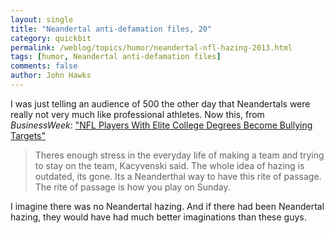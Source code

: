 ```yaml
---
layout: single 
title: "Neandertal anti-defamation files, 20" 
category: quickbit
permalink: /weblog/topics/humor/neandertal-nfl-hazing-2013.html
tags: [humor, Neandertal anti-defamation files] 
comments: false 
author: John Hawks 
---
```


I was just telling an audience of 500 the other day that Neandertals were really not very much like professional athletes. Now this, from <em>BusinessWeek</em>: <a href="http://www.businessweek.com/news/2013-11-05/nfl-players-with-elite-college-degrees-become-bullying-targets#p2">"NFL Players With Elite College Degrees Become Bullying Targets"</a>

<blockquote>Theres enough stress in the everyday life of making a team and trying to stay on the team, Kacyvenski said. The whole idea of hazing is outdated, its gone. Its a Neanderthal way to have this rite of passage. The rite of passage is how you play on Sunday.</blockquote>

I imagine there was no Neandertal hazing. And if there had been Neandertal hazing, they would have had much better imaginations than these guys.

